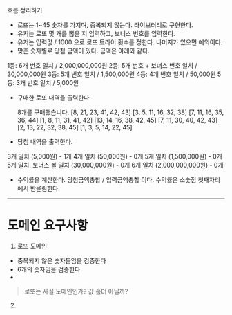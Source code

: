 흐름 정리하기

- 로또는 1~45 숫자를 가지며, 중복되지 않는다. 라이브러리로 구현한다.
- 유저는 로또 몇 개를 뽑을 지 입력하고, 보너스 번호를 입력한다.
- 유저는 입력값 / 1000 으로 로또 트라이 횟수를 정한다. 나머지가 있으면 예외이다.
- 맞춘 숫자별로 당첨 금액이 있다. 금액은 아래와 같다.

1등: 6개 번호 일치 / 2,000,000,000원
2등: 5개 번호 + 보너스 번호 일치 / 30,000,000원
3등: 5개 번호 일치 / 1,500,000원
4등: 4개 번호 일치 / 50,000원
5등: 3개 번호 일치 / 5,000원

- 구매한 로또 내역을 출력한다

  8개를 구매했습니다.
  [8, 21, 23, 41, 42, 43]
  [3, 5, 11, 16, 32, 38]
  [7, 11, 16, 35, 36, 44]
  [1, 8, 11, 31, 41, 42]
  [13, 14, 16, 38, 42, 45]
  [7, 11, 30, 40, 42, 43]
  [2, 13, 22, 32, 38, 45]
  [1, 3, 5, 14, 22, 45]

- 당첨 내역을 출력한다.

3개 일치 (5,000원) - 1개
4개 일치 (50,000원) - 0개
5개 일치 (1,500,000원) - 0개
5개 일치, 보너스 볼 일치 (30,000,000원) - 0개
6개 일치 (2,000,000,000원) - 0개

- 수익률을 계산한다. 당첨금액총합 / 입력금액총합 이다. 수익률은 소숫점 첫째자리에서 반올림한다.

---

# 도메인 요구사항

1. 로또 도메인

- 중복되지 않은 숫자들임을 검증한다
- 6개의 숫자임을 검증한다
- 

> 로또는 사실 도메인인가? 값 홀더 아닐까?

2. 

